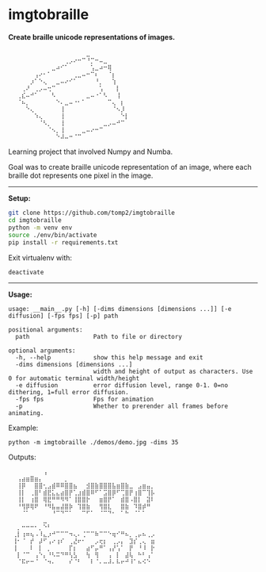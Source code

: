# imgtobraille
#### Create braille unicode representations of images.
```
⠀⠀⠀⠀⠀⠀⠀⠀⠀⠀⠀⠀⠀⠀⠀⠀⠀⠀⣀
⠀⠀⠀⠀⠀⠀⠀⠀⠀⠀⠀⠀⠀⢀⡠⠔⠒⠉⠘⡉⠒⠤⣀
⠀⠀⠀⠀⠀⠀⠀⠀⠀⠀⣀⠴⠊⠁⠀⠀⠀⠀⠀⢡⣀⠴⠒⢿
⠀⠀⠀⠀⠀⠀⢠⠔⠂⠁⠀⠀⠀⠀⠀⢀⣀⠤⠒⠉⠆⠀⠀⠈⡆
⠀⠀⠀⠀⠀⡰⠁⠑⢄⠀⠀⣀⠤⠔⠊⠁⠀⠀⠀⠀⠘⡀⠀⠀⢱
⠀⠀⠀⢀⠜⠀⢀⡠⠤⢒⠉⠀⠀⠀⠀⠀⠀⠀⠀⠀⠀⢡⠀⠀⠀⡇
⠀⠀⢀⣎⠤⠚⠁⠀⠀⠀⠣⠀⠀⠀⠀⠀⠀⠀⣀⠤⠐⠁⠣⠀⠀⢸
⠀⠀⠈⠦⡀⠀⠀⠀⠀⠀⠀⠑⠄⣀⠤⠐⠂⠁⠀⠀⠀⠀⠀⠉⢄⠀⡆
⠀⠀⠀⠀⠑⢄⠀⠀⠀⠀⠀⠀⢸⠀⠀⠀⠀⠀⠀⠀⠀⠀⠀⠀⠈⠢⡸
⠀⠀⠀⠀⠀⠀⠱⢄⠀⠀⠀⠀⢸⠀⠀⠀⠀⠀⠀⠀⠀⠀⠀⠀⠀⠀⠑⡇
⠀⠀⠀⠀⠀⠀⠀⠈⠣⡀⠀⠀⢸⠀⠀⠀⠀⠀⠀⠀⠀⠀⣀⡠⠤⠚⠉
⠀⠀⠀⠀⠀⠀⠀⠀⠀⠈⠢⡀⢸⠀⠀⠀⠀⣀⠤⠔⠒⠉
⠀⠀⠀⠀⠀⠀⠀⠀⠀⠀⠀⠑⠼⠤⠒⠈⠉
```

Learning project that involved Numpy and Numba. 

Goal was to create braille unicode representation of an image, where each braille dot represents one pixel in the image.

---
**Setup:**

```bash
git clone https://github.com/tomp2/imgtobraille
cd imgtobraille
python -m venv env
source ./env/bin/activate
pip install -r requirements.txt
```
Exit virtualenv with:
```
deactivate
```

---

**Usage:**

```
usage: __main__.py [-h] [-dims dimensions [dimensions ...]] [-e diffusion] [-fps fps] [-p] path

positional arguments:
  path                  Path to file or directory

optional arguments:
  -h, --help            show this help message and exit
  -dims dimensions [dimensions ...]
                        width and height of output as characters. Use 0 for automatic terminal width/height
  -e diffusion          error diffusion level, range 0-1. 0=no dithering, 1=full error diffusion.
  -fps fps              Fps for animation
  -p                    Whether to prerender all frames before animating.

```

Example:

```
python -m imgtobraille ./demos/demo.jpg -dims 35
```
Outputs:
```
⠀⠀⠀⠀⠀⠀⠀⠀⢠
⠀⠀⢠⣴⣶⣿⣶⡄⠀⠀⠀⠀⠀⡀
⠀⠀⢸⡿⠀⠀⣿⣿⢂⣠⣾⠿⠿⣿⣿⣦⠀⠀⣺⣿⣷⣿⣿⣿⣧⣶⣿⣷⣀⠀⣠⣶⣤⡀
⠀⠀⢸⡇⠀⢀⣿⠃⣾⣟⣅⣄⣴⣿⡟⢁⣰⣾⣿⠿⠋⠁⣩⣿⡿⠋⢉⣿⡟⢰⣿⠉⢹⡧
⠀⠀⢸⡇⠀⢰⣿⠀⢿⣟⠛⠛⠻⠻⠁⢸⣿⣿⡗⠀⠀⣶⣿⡟⠁⠀⣾⣿⠠⣿⡇⠀⣽⠇
⠀⠀⠘⢻⡿⢿⠟⠀⠘⠻⣧⣤⣼⣿⡷⠀⢹⣿⣷⠀⠀⢻⣿⣇⠀⠀⣿⣷⠀⠹⣿⡾⠛
⠀⠀⠀⠈⠁⠀⠀⠀⠀⠀⠘⠉⠙⠉⠁⠀⠀⠉⠋⠁⠀⠈⠉⠙⠂⠀⠁⠓⠀⠈⠁⠁
⠀⠀⠀⠀⠀⠀⠀⠀⣀
⠀⠀⡀⠒⠒⠒⠂⡀⠑⠃
⠀⢀⡇⢰⠶⢦⠠⠸⣄⡰⠚⠉⠉⠉⠲⢄⠄⢈⠉⠉⠷⠉⠉⠑⢶⠊⠛⠦⡀⢀⡤⠦⢀⡠
⠀⢸⠂⠈⠀⡞⠀⡼⠋⢠⠔⢰⠎⠀⢀⣜⠖⠂⠀⠀⡠⢖⡆⠀⢀⡠⡄⠀⣹⡎⢀⢄⠀⣶
⠀⢸⠀⠀⠀⠇⠀⡇⠀⡀⠀⠀⠀⠀⡏⡆⠀⠀⣴⠋⡤⠛⠁⢠⡜⢡⠁⠀⡟⠀⠘⠸⠀⡗
⠀⠀⡇⠈⠉⠀⢠⠑⡄⠘⠣⠭⠙⠛⢣⣣⠀⠀⢳⠀⢻⠀⠀⢠⠀⡇⠀⣼⢧⠀⠓⠃⢠⠁
⠀⠀⠈⠯⠖⠒⠈⠀⠈⠲⠄⠀⠀⠀⠎⠈⠃⠀⠀⠇⠈⠄⠤⠼⠄⠧⠖⠚⠸⠁⠦⠪⠑
```
